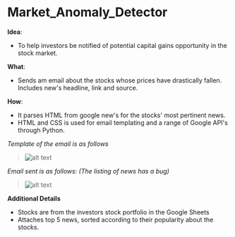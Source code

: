 # Market_Anomaly_Detector

**Idea**: 
- To help investors be notified of potential capital gains opportunity in the stock market. 

**What**: 
- Sends am email about the stocks whose prices have drastically fallen. Includes new's headline, link and source.

**How**:
- It parses HTML from google new's for the stocks' most pertinent news.
- HTML and CSS is used for email templating and a range of Google API's through Python. 


*Template of the email is as follows*
> ![alt text](https://github.com/yousufafroze/Market_Anomaly_Detector/blob/master/Template.png)


*Email sent is as follows: (The listing of news has a bug)*
> ![alt text](https://github.com/yousufafroze/Market_Anomaly_Detector/blob/master/Email.png)



**Additional Details**
- Stocks are from the investors stock portfolio in the Google Sheets
- Attaches top 5 news, sorted according to their popularity about the stocks. 
